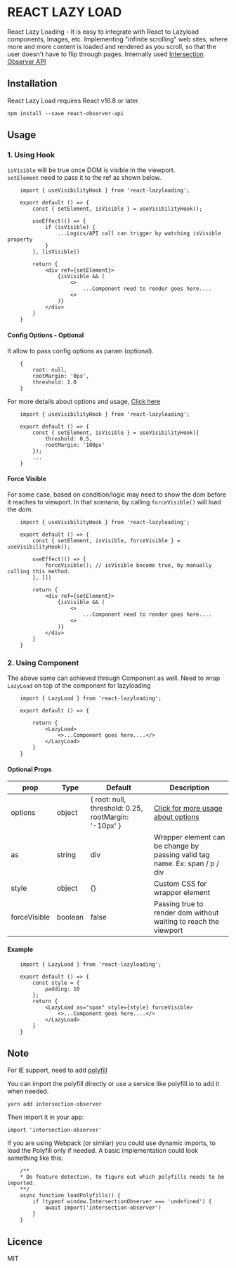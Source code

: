 # REACT LAZY LOAD 
React Lazy Loading - It is easy to integrate with React to Lazyload components, Images, etc. Implementing "infinite scrolling" web sites, where more and more content is loaded and rendered as you scroll, so that the user doesn't have to flip through pages. Internally used [Intersection Observer API](https://developer.mozilla.org/en-US/docs/Web/API/Intersection_Observer_API)

## Installation

React Lazy Load requires React v16.8 or later.
```
npm install --save react-observer-api
```

## Usage
### 1. Using Hook
```isVisible``` will be true once DOM is visible in the viewport.  
```setElement``` need to pass it to the ref as shown below.  
```
    import { useVisibilityHook } from 'react-lazyloading';

    export default () => {
        const { setElement, isVisible } = useVisibilityHook();

        useEffect(() => {
            if (isVisible) {
                ...Logics/API call can trigger by watching isVisible property
            }
        }, [isVisible])

        return {
            <div ref={setElement}>
                {isVisible && (
                    <>
                        ...Component need to render goes here....
                    <>
                )}
            </div>
        }
    }
```

#### Config Options - Optional

It allow to pass config options as param (optional). 

```
    {
        root: null,
        rootMargin: '0px',
        threshold: 1.0
    }
```

For more details about options and usage, [Click here](https://developer.mozilla.org/en-US/docs/Web/API/Intersection_Observer_API#Intersection_observer_concepts_and_usage) 

```
    import { useVisibilityHook } from 'react-lazyloading';

    export default () => {
        const { setElement, isVisible } = useVisibilityHook({
            threshold: 0.5,
            rootMargin: '100px'
        });
        ...
    }
```

#### Force Visible

For some case, based on condition/logic may need to show the dom before it reaches to viewport. In that scenario, by calling ```forceVisible()``` will load the dom.

```
    import { useVisibilityHook } from 'react-lazyloading';

    export default () => {
        const { setElement, isVisible, forceVisible } = useVisibilityHook();

        useEffect(() => {
            forceVisible(); // isVisible become true, by manually calling this method.
        }, [])
        
        return {
            <div ref={setElement}>
                {isVisible && (
                    <>
                        ...Component need to render goes here....
                    <>
                )}
            </div>
        }
    }
```

### 2. Using Component

The above same can achieved through Component as well. Need to wrap ```LazyLoad``` on top of the component for lazyloading

```
    import { LazyLoad } from 'react-lazyloading';

    export default () => {
        
        return {
            <LazyLoad>
                <>...Component goes here....</>
            </LazyLoad>
        }
    }
```

#### Optional Props
| prop        | Type | Default  | Description |
| ------------- |-----| -----| ----------- |
| options      | object | { root: null, threshold: 0.25, rootMargin: '-10px' } | [Click for more usage about options](https://developer.mozilla.org/en-US/docs/Web/API/Intersection_Observer_API#Intersection_observer_concepts_and_usage)|
| as     | string      |   div | Wrapper element can be change by passing valid tag name. Ex: span / p / div |
| style | object     |    {} | Custom CSS for wrapper element|
| forceVisible | boolean     |    false | Passing true to render dom without waiting to reach the viewport|

#### Example

```
    import { LazyLoad } from 'react-lazyloading';

    export default () => {
        const style = {
            padding: 10
        };
        return {
            <LazyLoad as="span" style={style} forceVisible>
                <>...Component goes here....</>
            </LazyLoad>
        }
    }
```

## Note
For IE support, need to add [polyfill](https://github.com/w3c/IntersectionObserver/tree/master/polyfill)

You can import the polyfill directly or use a service like polyfill.io to add it when needed.
```
yarn add intersection-observer
```
Then import it in your app:
```
import 'intersection-observer'
```

If you are using Webpack (or similar) you could use dynamic imports, to load the Polyfill only if needed. A basic implementation could look something like this:

```
    /**
    * Do feature detection, to figure out which polyfills needs to be imported.
    **/
    async function loadPolyfills() {
        if (typeof window.IntersectionObserver === 'undefined') {
            await import('intersection-observer')
        }
    }

```

## Licence
MIT
